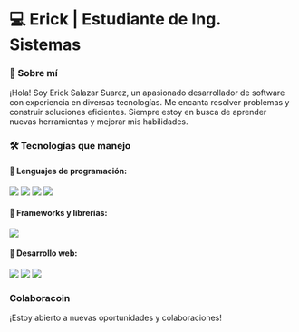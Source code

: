 # 💻 Erick | Estudiante de Ing. Sistemas

### 🚀 Sobre mí
¡Hola! Soy Erick Salazar Suarez, un apasionado desarrollador de software con experiencia en diversas tecnologías. Me encanta resolver problemas y construir soluciones eficientes. Siempre estoy en
busca de aprender nuevas herramientas y mejorar mis habilidades.

### 🛠️ Tecnologías que manejo

#### 🔹 Lenguajes de programación:
<p>
  <img src="https://img.shields.io/badge/C%2B%2B-00599C?style=for-the-badge&logo=c%2B%2B&logoColor=white" />
  <img src="https://img.shields.io/badge/C-A8B9CC?style=for-the-badge&logo=c&logoColor=white" />
  <img src="https://img.shields.io/badge/Java-007396?style=for-the-badge&logo=java&logoColor=white" />
  <img src="https://img.shields.io/badge/JavaScript-F7DF1E?style=for-the-badge&logo=javascript&logoColor=black" />
</p>

#### 🔹 Frameworks y librerías:
<p>
  <img src="https://img.shields.io/badge/Spring%20Boot-6DB33F?style=for-the-badge&logo=spring-boot&logoColor=white" />
</p>

#### 🔹 Desarrollo web:
<p>
  <img src="https://img.shields.io/badge/HTML5-E34F26?style=for-the-badge&logo=html5&logoColor=white" />
  <img src="https://img.shields.io/badge/CSS3-1572B6?style=for-the-badge&logo=css3&logoColor=white" />
  <img src="https://img.shields.io/badge/JavaScript-F7DF1E?style=for-the-badge&logo=javascript&logoColor=black" />
</p>

### Colaboracoin
¡Estoy abierto a nuevas oportunidades y colaboraciones!
